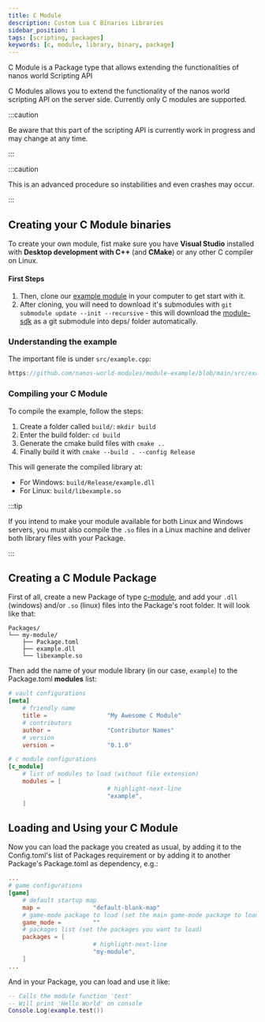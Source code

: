 ```yaml
---
title: C Module
description: Custom Lua C Binaries Libraries
sidebar_position: 1
tags: [scripting, packages]
keywords: [c, module, library, binary, package]
---
```


C Module is a Package type that allows extending the functionalities of nanos world Scripting API

C Modules allows you to extend the functionality of the nanos world scripting API on the server side. Currently only C modules are supported.

:::caution

Be aware that this part of the scripting API is currently work in progress and may change at any time.

:::

:::caution

This is an advanced procedure so instabilities and even crashes may occur.

:::


## Creating your C Module binaries

To create your own module, fist make sure you have **Visual Studio** installed with **Desktop development with C++** (and **CMake**) or any other C compiler on Linux.

#### First Steps

1. Then, clone our [example module](https://github.com/nanos-world-modules/module-example) in your computer to get start with it.
2. After cloning, you will need to download it's submodules with `git submodule update --init --recursive` - this will download the [module-sdk](https://github.com/nanos-world/module-sdk/) as a git submodule into deps/ folder automatically.


### Understanding the example

The important file is under `src/example.cpp`:

```cpp reference
https://github.com/nanos-world-modules/module-example/blob/main/src/example.cpp
```


### Compiling your C Module

To compile the example, follow the steps:

1. Create a folder called `build/`: `mkdir build`
2. Enter the build folder: `cd build`
3. Generate the cmake build files with `cmake ..`
4. Finally build it with `cmake --build . --config Release`

This will generate the compiled library at:

- For Windows: `build/Release/example.dll`
- For Linux: `build/libexample.so`

:::tip

If you intend to make your module available for both Linux and Windows servers, you must also compile the `.so` files in a Linux machine and deliver both library files with your Package.

:::


## Creating a C Module Package

First of all, create a new Package of type [c-module](packages-guide#c-module), and add your `.dll` (windows) and/or `.so` (linux) files into the Package's root folder. It will look like that:

```folder-structure
Packages/
└── my-module/
    ├── Package.toml
    ├── example.dll
    └── libexample.so
```

Then add the name of your module library (in our case, `example`) to the Package.toml **modules** list:

```toml title="my-module/Package.toml"
# vault configurations
[meta]
    # friendly name
    title =                 "My Awesome C Module"
    # contributors
    author =                "Contributor Names"
    # version
    version =               "0.1.0"

# c module configurations
[c_module]
    # list of modules to load (without file extension)
    modules = [
                            # highlight-next-line
                            "example",
    ]
```


## Loading and Using your C Module

Now you can load the package you created as usual, by adding it to the Config.toml's list of Packages requirement or by adding it to another Package's Package.toml as dependency, e.g.:

```toml title="Server/Config.toml"
...
# game configurations
[game]
    # default startup map
    map =               "default-blank-map"
    # game-mode package to load (set the main game-mode package to load - you can load only one 'game-mode' package type at once)
    game_mode =         ""
    # packages list (set the packages you want to load)
    packages = [
                        # highlight-next-line
                        "my-module",
    ]
...
```

And in your Package, you can load and use it like:

```lua title="my-awesome-package/Server/Index.lua" showLineNumbers
-- Calls the module function 'test'
-- Will print 'Hello World' on console
Console.Log(example.test())
```